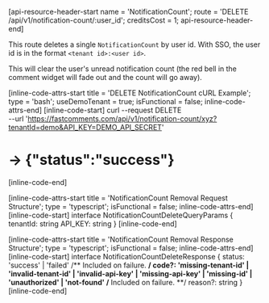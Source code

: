 [api-resource-header-start name = 'NotificationCount'; route = 'DELETE /api/v1/notification-count/:user_id'; creditsCost = 1; api-resource-header-end]

This route deletes a single `NotificationCount` by user id. With SSO, the user id is in the format `<tenant id>:<user id>`.

This will clear the user's unread notification count (the red bell in the comment widget will fade out and the count will go away).

[inline-code-attrs-start title = 'DELETE NotificationCount cURL Example'; type = 'bash'; useDemoTenant = true; isFunctional = false; inline-code-attrs-end]
[inline-code-start]
curl --request DELETE \
  --url 'https://fastcomments.com/api/v1/notification-count/xyz?tenantId=demo&API_KEY=DEMO_API_SECRET'
# -> {"status":"success"}
[inline-code-end]

[inline-code-attrs-start title = 'NotificationCount Removal Request Structure'; type = 'typescript'; isFunctional = false; inline-code-attrs-end]
[inline-code-start]
interface NotificationCountDeleteQueryParams {
    tenantId: string
    API_KEY: string
}
[inline-code-end]

[inline-code-attrs-start title = 'NotificationCount Removal Response Structure'; type = 'typescript'; isFunctional = false; inline-code-attrs-end]
[inline-code-start]
interface NotificationCountDeleteResponse {
    status: 'success' | 'failed'
    /** Included on failure. **/
    code?: 'missing-tenant-id' | 'invalid-tenant-id' | 'invalid-api-key' | 'missing-api-key' | 'missing-id' | 'unauthorized' | 'not-found'
    /** Included on failure. **/
    reason?: string
}
[inline-code-end]
